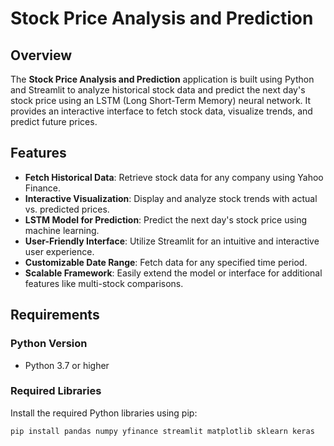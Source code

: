 # Stock Price Analysis and Prediction

## Overview

The **Stock Price Analysis and Prediction** application is built using Python and Streamlit to analyze historical stock data and predict the next day's stock price using an LSTM (Long Short-Term Memory) neural network. It provides an interactive interface to fetch stock data, visualize trends, and predict future prices.

## Features

- **Fetch Historical Data**: Retrieve stock data for any company using Yahoo Finance.
- **Interactive Visualization**: Display and analyze stock trends with actual vs. predicted prices.
- **LSTM Model for Prediction**: Predict the next day's stock price using machine learning.
- **User-Friendly Interface**: Utilize Streamlit for an intuitive and interactive user experience.
- **Customizable Date Range**: Fetch data for any specified time period.
- **Scalable Framework**: Easily extend the model or interface for additional features like multi-stock comparisons.

## Requirements

### Python Version
- Python 3.7 or higher

### Required Libraries
Install the required Python libraries using pip:

```sh
pip install pandas numpy yfinance streamlit matplotlib sklearn keras
